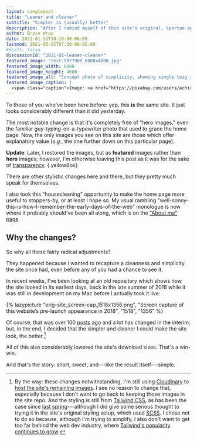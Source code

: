 ```yaml
---
layout: singlepost
title: "Leaner and cleaner"
subtitle: "Simpler is (usually) better"
description: "After I remind myself of this site’s original, spartan appearance, changes result."
author: Bryce Wray
date: 2021-01-31T10:10:00-06:00
lastmod: 2021-05-15T07:20:00-05:00
#draft: false
discussionId: "2021-01-leaner-cleaner"
featured_image: "rest-5977908_6000x4000.jpg"
featured_image_width: 6000
featured_image_height: 4000
featured_image_alt: "Concept photo of simplicity, showing single twig sticking out of still water"
featured_image_caption: |
  <span class="caption">Image: <a href="https://pixabay.com/users/achir-1634088/?utm_source=link-attribution&amp;utm_medium=referral&amp;utm_campaign=image&amp;utm_content=5977908">Achim Ruhnau</a>; <a href="https://pixabay.com/?utm_source=link-attribution&amp;utm_medium=referral&amp;utm_campaign=image&amp;utm_content=5977908">Pixabay</a></span>
---
```


To those of you who've been here before: yep, this **is** the same site. It just looks considerably different than it did yesterday.

The most notable change is that it's completely free of "hero images," even the familiar guy-typing-on-a-typewriter photo that used to grace the home page. Now, the only images you see on this site are those which offer explanatory value (*e.g.*, the one further down on this particular page).

**Update**: Later, I restored the images, but as **featured** images rather than **hero** images; however, I'm otherwise leaving this post as it was for the sake of [transparency](/posts/2019/10/otoh).
{.yellowBox}

There are other stylistic changes here and there, but they pretty much speak for themselves.

I also took this "housecleaning" opportunity to make the home page more useful to stoppers-by, or at least I hope so. My usual rambling "well-sonny-this-is-how-I-remember-the-early-days-of-the-web" monologue is now where it probably should've been all along, which is on the ["About me" page](/about).

## Why the changes?

So why all these fairly radical adjustments?

They happened because I wanted to recapture a cleanness and simplicity the site once had, even before any of you had a chance to see it.

In recent weeks, I've been looking at an old repository which shows how the site looked in its earliest days, back in the late summer of 2018 while it was still in development on my Mac before I actually took it live:

{% lazypicture "orig-site_screen-cap_1518x1356.png", "Screen capture of this website’s pre-launch appearance in 2018", "1518", "1356" %}

Of course, that was over 100 [posts](/posts) ago and a lot has changed in the interim; but, in the end, I decided that the simpler and cleaner I could make the site look, the better.[^BTW]

[^BTW]: By the way: these changes notwithstanding, I'm still using [Cloudinary](https://cloudinary.com) to [host the site's remaining images](/posts/2020/07/transformed). I see no reason to change that, especially because I don't want to go back to keeping those images in the site repo. And the styling is still from [Tailwind CSS](https://tailwindcss.com), as has been the case since [last spring](/posts/2020/05/going-solo-eleventy)---although I did give some serious thought to trying it in the site's original styling setup, which used [SCSS](https://sass-lang.com). I chose not to do so because, although I'm trying to simplify, I also don't want to get too far behind the web dev industry, where [Tailwind's popularity continues to grow](https://2020.stateofcss.com/en-US/technologies/css-frameworks/).

All of this also considerably lowered the site's download sizes. That's a win-win.

And that's the story: short, sweet, and---like the result itself---simple.